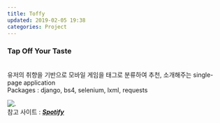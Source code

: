 ```yaml
---
title: Toffy
updated: 2019-02-05 19:38
categories: Project
---
```


### Tap Off Your Taste
<br>
유저의 취향을 기반으로 모바일 게임을 태그로 분류하여 추천, 소개해주는 single-page application
<br>
Packages : django, bs4, selenium, lxml, requests

![.](rivcod.github.io/assets/200216.JPG)
<br>
참고 사이트 : [**_Spotify_**](https://www.spotify.com/int/why-not-available/)
